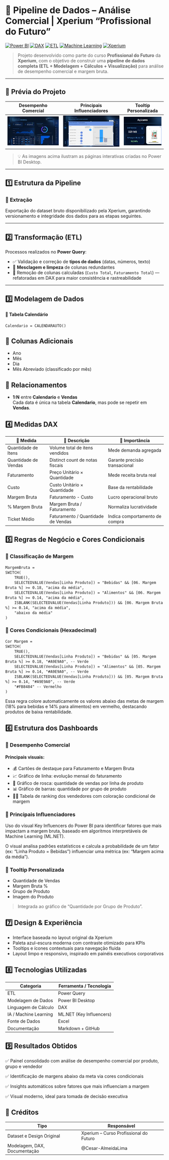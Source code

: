 # 🧠 Pipeline de Dados – Análise Comercial | Xperium “Profissional do Futuro”

[![Power BI](https://img.shields.io/badge/Power%20BI-F2C811?logo=powerbi&logoColor=black)](https://powerbi.microsoft.com/)
[![DAX](https://img.shields.io/badge/DAX-005CA9?logo=microsoft&logoColor=white)](https://learn.microsoft.com/en-us/dax/)
[![ETL](https://img.shields.io/badge/ETL%20Process-4C9A2A?logo=databricks&logoColor=white)](#)
[![Machine Learning](https://img.shields.io/badge/ML.NET-68217A?logo=microsoft&logoColor=white)](https://dotnet.microsoft.com/apps/machinelearning-ai/ml-dotnet)
[![Xperium](https://img.shields.io/badge/Xperium-E03C31?logoColor=white)](#)

> Projeto desenvolvido como parte do curso **Profissional do Futuro** da **Xperium**, com o objetivo de construir uma **pipeline de dados completa (ETL + Modelagem + Cálculos + Visualização)** para análise de desempenho comercial e margem bruta.

---

## 📸 Prévia do Projeto

| **Desempenho Comercial** | **Principais Influenciadores** | **Tooltip Personalizada** |
|---------------------------|--------------------------------|----------------------------|
|<img src="https://github.com/Cesar-AlmeidaLima/PBIDist/blob/main/Imagens/Captura de tela 2025-10-25 120912.png?raw=true"/> | <img src="https://github.com/Cesar-AlmeidaLima/PBIDist/blob/main/Imagens/Captura de tela 2025-10-25 121053.png?raw=true"/> | <img src="https://github.com/Cesar-AlmeidaLima/PBIDist/blob/main/Imagens/Captura de tela 2025-10-25 131805.png?raw=true"/>|

> 💡 As imagens acima ilustram as páginas interativas criadas no Power BI Desktop.

---

## 1️⃣ Estrutura da Pipeline

### 🔹 **Extração**
Exportação do dataset bruto disponibilizado pela Xperium, garantindo versionamento e integridade dos dados para as etapas seguintes.

---

## 2️⃣ **Transformação (ETL)**

Processos realizados no **Power Query**:

- ✅ Validação e correção de **tipos de dados** (datas, números, texto)  
- 🔄 **Mesclagem e limpeza** de colunas redundantes  
- 🧹 Remoção de colunas calculadas (`Custo Total`, `Faturamento Total`) — refatoradas em DAX para maior consistência e rastreabilidade  

---

## 3️⃣ **Modelagem de Dados**

#### 📅 **Tabela Calendário**

```DAX
Calendario = CALENDARAUTO()

```
## 🔹 Colunas Adicionais

- Ano  
- Mês  
- Dia  
- Mês Abreviado (classificado por mês)

## 🔗 Relacionamentos

- **1:N** entre **Calendario** e **Vendas**  
  Cada data é única na tabela **Calendario**, mas pode se repetir em **Vendas**.

## 4️⃣ Medidas DAX

| 🧾 Medida               | 💬 Descrição                        | 🎯 Importância                          |
|-------------------------|------------------------------------|----------------------------------------|
| Quantidade de Itens     | Volume total de itens vendidos     | Mede demanda agregada                   |
| Quantidade de Vendas    | Distinct count de notas fiscais    | Garante precisão transacional          |
| Faturamento             | Preço Unitário × Quantidade        | Mede receita bruta real                 |
| Custo                   | Custo Unitário × Quantidade        | Base da rentabilidade                   |
| Margem Bruta            | Faturamento - Custo                | Lucro operacional bruto                 |
| % Margem Bruta          | Margem Bruta / Faturamento         | Normaliza lucratividade                 |
| Ticket Médio            | Faturamento / Quantidade de Vendas | Indica comportamento de compra         |

## 5️⃣ Regras de Negócio e Cores Condicionais

### 🧾 Classificação de Margem
```DAX
MargemBruta = 
SWITCH(
    TRUE(),
    SELECTEDVALUE(Vendas[Linha Produto]) = "Bebidas" && [06. Margem Bruta %] >= 0.18, "acima da média",
    SELECTEDVALUE(Vendas[Linha Produto]) = "Alimentos" && [06. Margem Bruta %] >= 0.14, "acima da média",
    ISBLANK(SELECTEDVALUE(Vendas[Linha Produto])) && [06. Margem Bruta %] >= 0.14, "acima da média",
    "abaixo da média"
)

```

### 🎨 Cores Condicionais (Hexadecimal)
```DAX
Cor Margem = 
SWITCH(
    TRUE(),
    SELECTEDVALUE(Vendas[Linha Produto]) = "Bebidas" && [05. Margem Bruta %] >= 0.18, "#A9E9A0", -- Verde
    SELECTEDVALUE(Vendas[Linha Produto]) = "Alimentos" && [05. Margem Bruta %] >= 0.14, "#A9E9A0", -- Verde
    ISBLANK(SELECTEDVALUE(Vendas[Linha Produto])) && [05. Margem Bruta %] >= 0.14, "#A9E9A0", -- Verde
    "#FB8484" -- Vermelho
)

```
Essa regra colore automaticamente os valores abaixo das metas de margem (18% para bebidas e 14% para alimentos) em vermelho, destacando produtos de baixa rentabilidade.

## 6️⃣ Estrutura dos Dashboards
### 🔹 Desempenho Comercial
#### Principais visuais:
- 💰 Cartões de destaque para Faturamento e Margem Bruta
- 📈 Gráfico de linha: evolução mensal do faturamento
- 🍩 Gráfico de rosca: quantidade de vendas por linha de produto
- 📊 Gráfico de barras: quantidade por grupo de produto
- 🧑‍💼 Tabela de ranking dos vendedores com coloração condicional de margem

### 🔹 Principais Influenciadores
Uso do visual Key Influencers do Power BI para identificar fatores que mais impactam a margem bruta, baseado em algoritmos interpretáveis de Machine Learning (ML.NET).

O visual analisa padrões estatísticos e calcula a probabilidade de um fator (ex: “Linha Produto = Bebidas”) influenciar uma métrica (ex: “Margem acima da média”).

### 🔹 Tooltip Personalizada
- Quantidade de Vendas
- Margem Bruta %
- Grupo de Produto
- Imagem do Produto
> Integrada ao gráfico de “Quantidade por Grupo de Produto”.

## 7️⃣ Design & Experiência
- Interface baseada no layout original da Xperium
- Paleta azul-escura moderna com contraste otimizado para KPIs
- Tooltips e ícones contextuais para navegação fluida
- Layout limpo e responsivo, inspirado em painéis executivos corporativos

## 8️⃣ Tecnologias Utilizadas

| Categoria               | Ferramenta / Tecnologia       |
|-------------------------|-------------------------------|
| ETL                     | Power Query                   |
| Modelagem de Dados      | Power BI Desktop              |
| Linguagem de Cálculo    | DAX                           |
| IA / Machine Learning   | ML.NET (Key Influencers)      |
| Fonte de Dados          | Excel                         |
| Documentação            | Markdown + GitHub             |


## 9️⃣ Resultados Obtidos
✅ Painel consolidado com análise de desempenho comercial por produto, grupo e vendedor

✅ Identificação de margens abaixo da meta via cores condicionais

✅ Insights automáticos sobre fatores que mais influenciam a margem

✅ Visual moderno, ideal para tomada de decisão executiva

## 🔹 Créditos

| Tipo                        | Responsável                       |
|-----------------------------|----------------------------------|
| Dataset e Design Original   | Xperium – Curso Profissional do Futuro |
| Modelagem, DAX, Documentação | @Cesar-AlmeidaLima                    |


